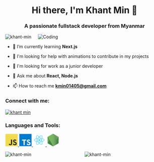 <h1 align="center">Hi there, I'm Khant Min 👋</h1>
<h3 align="center">A passionate fullstack developer from Myanmar</h3>
<img align="right" alt="Coding" width="400" src="https://www.careerguide.com/career/wp-content/uploads/2020/03/full-stack-development.gif"/>

<p align="left"> <img src="https://komarev.com/ghpvc/?username=khant-min&label=Profile%20views&color=0e75b6&style=flat" alt="khant-min" /> </p>

- 🌱 I’m currently learning **Next.js**

- 🤝 I'm looking for help with animations to contribute in my projects

- 🔭 I'm looking for work as a junior developer

- 💬 Ask me about **React, Node.js**

- 📫 How to reach me **kmin01405@gmail.com**

<h3 align="left">Connect with me:</h3>

<p align="left">
<a href="https://www.facebook.com/profile.php?id=100056090291385&mibextid=ZbWKwL" target="blank"><img align="center" src="https://raw.githubusercontent.com/rahuldkjain/github-profile-readme-generator/master/src/images/icons/Social/facebook.svg" alt="khant min" height="30" width="40" /></a>
</p>

<h3 align="left">Languages and Tools:</h3>

<p>
  <a href="https://developer.mozilla.org/en-US/docs/Web/JavaScript" target="_blank" rel="noreferrer"> 
    <img src="https://raw.githubusercontent.com/devicons/devicon/master/icons/javascript/javascript-original.svg" alt="javascript" width="40" height="40"/> 
   </a>

  <a href="https://www.typescriptlang.org/" target="_blank" rel="noreferrer"> 
    <img src="https://raw.githubusercontent.com/devicons/devicon/master/icons/typescript/typescript-original.svg" alt="typescript" width="40" height="40"/> 
  </a>

  <a href="https://reactjs.org/" target="_blank" rel="noreferrer"> 
    <img src="https://raw.githubusercontent.com/github/explore/80688e429a7d4ef2fca1e82350fe8e3517d3494d/topics/react/react.png" alt="react" width="40" height="40"/> 
  </a> 

  <a href="https://nodejs.org" target="_blank" rel="noreferrer"> 
    <img src="https://raw.githubusercontent.com/github/explore/80688e429a7d4ef2fca1e82350fe8e3517d3494d/topics/nodejs/nodejs.png" alt="nodejs" width="40" height="40"/> 
  </a> 
</p>

<p>
  <img align="left" width="50%" src="https://github-readme-stats.vercel.app/api?username=KhantMin&show_icons=true&theme=cobalt" alt="khant-min" />
</p>

<p>
  <img align="left" width="40%" src="https://github-readme-stats.vercel.app/api/top-langs?username=khant-min&show_icons=true&locale=en&layout=compact" alt="khant-min" />
</p>

